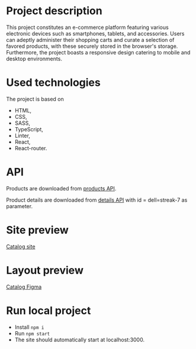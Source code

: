 # Project description
This project constitutes an e-commerce platform featuring various electronic devices such as smartphones, tablets, and accessories. Users can adeptly administer their shopping carts and curate a selection of favored products, with these securely stored in the browser's storage. Furthermore, the project boasts a responsive design catering to mobile and desktop environments.

# Used technologies
The project is based on 
* HTML,
* CSS,
* SASS,
* TypeScript,
* Linter,
* React,
* React-router.

# API
Products are downloaded from [products API](https://mate-academy.github.io/react_phone-catalog/api/products.json).

Product details are downloaded from [details API](https://mate-academy.github.io/react_phone-catalog/api/products/dell-streak-7.json) with id = dell=streak-7 as parameter.

# Site preview
[Catalog site](https://amadeuszlisiecki.github.io/catalog/)

# Layout preview
[Catalog Figma](https://www.figma.com/file/uEetgWenSRxk9jgiym6Yzp/Phone-catalog-redesign?node-id=1%3A2)

# Run local project
- Install ```npm i```
- Run ```npm start```
- The site should automatically start at localhost:3000.
